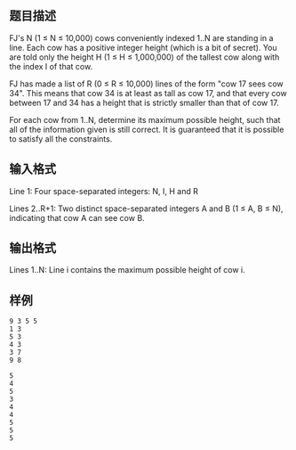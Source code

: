 ## 题目描述

FJ's N (1 ≤ N ≤ 10,000) cows conveniently indexed 1..N are standing in a line. Each cow has a positive integer height (which is a bit of secret). You are told only the height H (1 ≤ H ≤ 1,000,000) of the tallest cow along with the index I of that cow.

FJ has made a list of R (0 ≤ R ≤ 10,000) lines of the form "cow 17 sees cow 34". This means that cow 34 is at least as tall as cow 17, and that every cow between 17 and 34 has a height that is strictly smaller than that of cow 17.

For each cow from 1..N, determine its maximum possible height, such that all of the information given is still correct. It is guaranteed that it is possible to satisfy all the constraints.



## 输入格式

Line 1: Four space-separated integers: N, I, H and R

Lines 2..R+1: Two distinct space-separated integers A and B (1 ≤ A, B ≤ N), indicating that cow A can see cow B.


## 输出格式

Lines 1..N: Line i contains the maximum possible height of cow i.

## 样例

```input1
9 3 5 5
1 3
5 3
4 3
3 7
9 8
```

```output1
5
4
5
3
4
4
5
5
5
```

